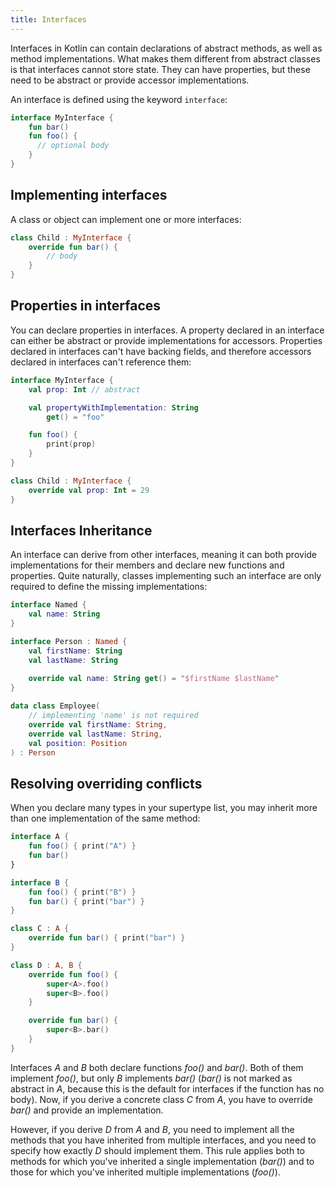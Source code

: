 ```yaml
---
title: Interfaces
---
```



Interfaces in Kotlin can contain declarations of abstract methods, as well as method
implementations. What makes them different from abstract classes is that interfaces cannot store state. They can have
properties, but these need to be abstract or provide accessor implementations.

An interface is defined using the keyword `interface`:

```kotlin
interface MyInterface {
    fun bar()
    fun foo() {
      // optional body
    }
}
```

## Implementing interfaces

A class or object can implement one or more interfaces:

```kotlin
class Child : MyInterface {
    override fun bar() {
        // body
    }
}
```

## Properties in interfaces

You can declare properties in interfaces. A property declared in an interface can either be abstract or provide
implementations for accessors. Properties declared in interfaces can't have backing fields, and therefore accessors
declared in interfaces can't reference them:

```kotlin
interface MyInterface {
    val prop: Int // abstract

    val propertyWithImplementation: String
        get() = "foo"

    fun foo() {
        print(prop)
    }
}

class Child : MyInterface {
    override val prop: Int = 29
}
```

## Interfaces Inheritance

An interface can derive from other interfaces, meaning it can both provide implementations for their members and declare new
functions and properties. Quite naturally, classes implementing such an interface are only required to define
the missing implementations:

```kotlin
interface Named {
    val name: String
}

interface Person : Named {
    val firstName: String
    val lastName: String
    
    override val name: String get() = "$firstName $lastName"
}

data class Employee(
    // implementing 'name' is not required
    override val firstName: String,
    override val lastName: String,
    val position: Position
) : Person
```

## Resolving overriding conflicts

When you declare many types in your supertype list, you may inherit more than one implementation of the same method:

```kotlin
interface A {
    fun foo() { print("A") }
    fun bar()
}

interface B {
    fun foo() { print("B") }
    fun bar() { print("bar") }
}

class C : A {
    override fun bar() { print("bar") }
}

class D : A, B {
    override fun foo() {
        super<A>.foo()
        super<B>.foo()
    }

    override fun bar() {
        super<B>.bar()
    }
}
```

Interfaces *A* and *B* both declare functions *foo()* and *bar()*. Both of them implement *foo()*, but only *B* implements
*bar()* (*bar()* is not marked as abstract in *A*, because this is the default for interfaces if the function has no body).
Now, if you derive a concrete class *C* from *A*, you have to override *bar()* and provide an implementation.

However, if you derive *D* from *A* and *B*, you need to implement all the methods that you have
inherited from multiple interfaces, and you need to specify how exactly *D* should implement them. This rule applies
both to methods for which you've inherited a single implementation (*bar()*) and to those for which you've inherited multiple implementations (*foo()*).
